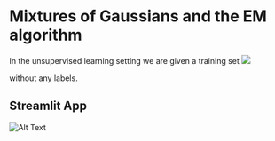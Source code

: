 # Mixtures of Gaussians and the EM algorithm

In the unsupervised learning setting we are given a training set 
<img src="https://render.githubusercontent.com/render/math?math={x^{1}, x^{2}, ..., x^{n}}">

 without any labels.



## Streamlit App
![Alt Text](./gmm.gif)

